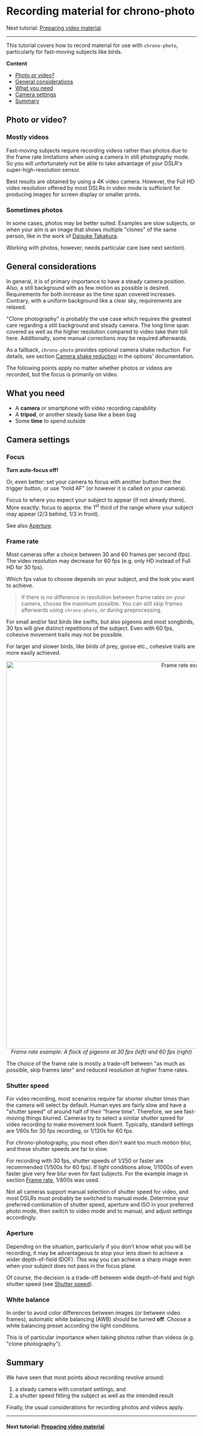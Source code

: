 # Recording material for chrono-photo

Next tutorial: [Preparing video material](tutorial_prepare.md).

----

This tutorial covers how to record material for use with `chrono-photo`,
particularly for fast-moving subjects like birds.

**Content**
* [Photo or video?](#photo-or-video)
* [General considerations](#general-considerations)
* [What you need](#what-you-need)
* [Camera settings](#camera-settings)
* [Summary](#summary)

## Photo or video?

### Mostly videos

Fast-moving subjects require recording videos rather than photos due to the frame rate limitations
when using a camera in still photography mode. 
So you will unfortunately not be able to take advantage of your DSLR's super-high-resolution sensor.

Best results are obtained by using a 4K video camera.
However, the Full HD video resolution offered by most DSLRs in video mode is sufficient for producing images
for screen display or smaller prints.

### Sometimes photos

In some cases, photos may be better suited. Examples are slow subjects,
or when your aim is an image that shows multiple "clones" of the same person,
like in the work of [Daisuke Takakura](https://www.lensculture.com/articles/daisuke-takakura-monodramatic).

Working with photos, however, needs particular care (see next section).

## General considerations

In general, it is of primary importance to have a steady camera position.
Also, a still background with as few motion as possible is desired.
Requirements for both increase as the time span covered increases.
Contrary, with a uniform background like a clear sky, requirements are relaxed.

"Clone photography" is probably the use case which requires the greatest care regarding
a still background and steady camera. 
The long time span covered as well as the higher resolution compared to video take their toll here.
Additionally, some manual corrections may be required afterwards.

As a fallback, `chrono-photo` provides optional camera shake reduction. 
For details, see section [Camera shake reduction](options.md#camera-shake-reduction)
in the options' documentation.

The following points apply no matter whether photos or videos are recorded,
but the focus is primarily on video.

## What you need

* A **camera** or smartphone with video recording capability
* A **tripod**, or another steady base like a bean bag
* Some **time** to spend outside

## Camera settings

### Focus

**Turn auto-focus off!**

Or, even better: set your camera to focus with another button then the trigger button,
or use "hold AF" (or however it is called on your camera).

Focus to where you expect your subject to appear (if not already there).
More exactly: focus to approx. the 1<sup>st</sup> third of the range where your subject may appear
(2/3 behind, 1/3 in front).

See also [Aperture](#aperture).

### Frame rate

Most cameras offer a choice between 30 and 60 frames per second (fps). 
The video resolution may decrease for 60 fps (e.g. only HD instead of Full HD for 30 fps).

Which fps value to choose depends on your subject, and the look you want to achieve.

>If there is no difference in resolution between frame rates on your camera,
choose the maximum possible.
You can still skip frames afterwards using `chrono-photo`, or during preprocessing.

For small and/or fast birds like swifts, but also pigeons and most songbirds,
30 fps will give distinct repetitions of the subject. 
Even with 60 fps, cohesive movement trails may not be possible.

For larger and slower birds, like birds of prey, goose etc.,
cohesive trails are more easily achieved.

<p align="center">
<img src="https://user-images.githubusercontent.com/44003176/79148074-3a65c980-7dc5-11ea-8798-91a817c95600.jpg" alt="Frame rate example with pigeons" width="1024" /><br/>
<i>Frame rate example: A flock of pigeons at 30 fps (left) and 60 fps (right)</i>
</p>

The choice of the frame rate is mostly a trade-off between "as much as possible, skip frames later"
and reduced resolution at higher frame rates.

### Shutter speed

For video recording, most scenarios require far shorter shutter times
than the camera will select by default. 
Human eyes are fairly slow and have a "shutter speed" of around half of their "frame time".
Therefore, we see fast-moving things blurred. 
Cameras try to select a similar shutter speed for video recording to make movement look fluent. 
Typically, standard settings are 1/60s for 30 fps recording, or 1/120s for 60 fps.

For chrono-photography, you most often don't want too much motion blur,
and these shutter speeds are far to slow.

For recording with 30 fps, shutter speeds of 1/250 or faster are recommended (1/500s for 60 fps). 
If light conditions allow, 1/1000s of even faster give very few blur even for fast subjects.
For the example image in section [Frame rate](#frame-rate), 1/800s was used.

Not all cameras support manual selection of shutter speed for video,
and most DSLRs must probably be switched to manual mode.
Determine your preferred combination of shutter speed, aperture and ISO in your preferred photo mode,
then switch to video mode and to manual, and adjust settings accordingly.

### Aperture

Depending on the situation, particularly if you don't know what you will be recording,
it may be advantageous to stop your lens down to achieve a wider depth-of-field (DOF).
This way you can achieve a sharp image even when your subject does not pass in the focus plane.

Of course, the decision is a trade-off between wide depth-of-field and high shutter speed
(see [Shutter speed](#shutter-speed)).

### White balance

In order to avoid color differences between images (or between video frames),
automatic white balancing (AWB) should be turned **off**.
Choose a white balancing preset according the light conditions.

This is of particular importance when taking photos rather than videos
(e.g. "clone photography").

## Summary

We have seen that most points about recording revolve around:
1. a steady camera with constant settings, and
1. a shutter speed fitting the subject as well as the intended result

Finally, the usual considerations for recording photos and videos apply.

----

#### Next tutorial: [Preparing video material](tutorial_prepare.md)